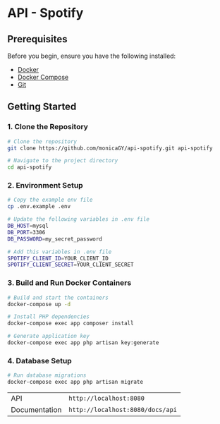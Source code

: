 # API - Spotify

## Prerequisites

Before you begin, ensure you have the following installed:
- [Docker](https://www.docker.com/get-started)
- [Docker Compose](https://docs.docker.com/compose/install/)
- [Git](https://git-scm.com/downloads)

## Getting Started

### 1. Clone the Repository

```bash
# Clone the repository
git clone https://github.com/monicaGY/api-spotify.git api-spotify

# Navigate to the project directory
cd api-spotify
```

### 2. Environment Setup

```bash
# Copy the example env file
cp .env.example .env

# Update the following variables in .env file
DB_HOST=mysql
DB_PORT=3306
DB_PASSWORD=my_secret_password

# Add this variables in .env file
SPOTIFY_CLIENT_ID=YOUR_CLIENT_ID
SPOTIFY_CLIENT_SECRET=YOUR_CLIENT_SECRET
```

### 3. Build and Run Docker Containers

```bash
# Build and start the containers
docker-compose up -d

# Install PHP dependencies
docker-compose exec app composer install

# Generate application key
docker-compose exec app php artisan key:generate
```


### 4. Database Setup

```bash
# Run database migrations
docker-compose exec app php artisan migrate
```


|  |                     |
|---------|-------------------------|
| API | `http://localhost:8080` |
| Documentation | `http://localhost:8080/docs/api` |

